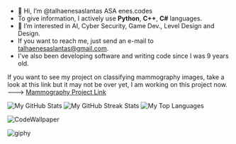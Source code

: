 
- 👋 Hi, I’m @talhaenesaslantas ASA enes.codes
- To give information, I actively use **Python**, **C++**, **C#** languages.
- 👀 I’m interested in AI, Cyber Security, Game Dev., Level Design and Design.
- If you want to reach me, just send an e-mail to talhaenesaslantas@gmail.com.
- I've also been developing software and writing code since I was 9 years old.
  
If you want to see my project on classifying mammography images, take a look at this link but it may not be over yet, I am working on this project now. ---> [Mammography Project Link](https://github.com/talhaenesaslantas/Mammography_Images_BIRADS_Classification_2024)

![My GitHub Stats](https://github-readme-stats.vercel.app/api?username=talhaenesaslantas&show_icons=true&theme=blueberry_duo) ![My GitHub Streak Stats](https://github-readme-streak-stats.herokuapp.com/?user=talhaenesaslantas&theme=blueberry_duo) ![My Top Languages](https://github-readme-stats.vercel.app/api/top-langs/?username=talhaenesaslantas&layout=compact&theme=blueberry_duo)

![CodeWallpaper](https://preview.redd.it/gk4cplcv63v61.png?width=1080&crop=smart&auto=webp&s=e77caa9b2956f1cbadf04a949222de4ef5d981b6)

![giphy](https://i.giphy.com/media/v1.Y2lkPTc5MGI3NjExNzRlNTF1aHhiZTh4ZzRjOGw4cDE0OWJwdzYzZTkxaW1wa25iMTlqbCZlcD12MV9pbnRlcm5hbF9naWZfYnlfaWQmY3Q9Zw/HLB0nLA36GCCo6JuB5/giphy.gif)
